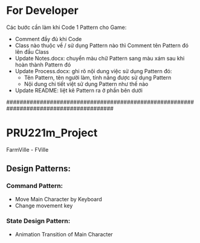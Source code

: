 # For Developer
Các bước cần làm khi Code 1 Pattern cho Game:
 - Comment đầy đủ khi Code
 - Class nào thuộc về / sử dụng Pattern nào thì Comment tên Pattern đó lên đầu Class
 - Update Notes.docx: chuyển màu chữ Pattern sang màu xám sau khi hoàn thành Pattern đó
 - Update Process.docx: ghi rõ nội dung việc sử dụng Pattern đó:
   + Tên Pattern, tên người làm, tính năng được sử dụng Pattern
   + Nội dung chi tiết việt sử dụng Pattern như thế nào
 - Update README: liệt kê Pattern ra ở phần bên dưới
 
 ########################################################################################

# PRU221m_Project
FarmVille - FVille

## Design Patterns:
### Command Pattern:
 - Move Main Character by Keyboard
 - Change movement key

### State Design Pattern:
 - Animation Transition of Main Character
